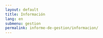```yaml
---
layout: default
title: Información
lang: en
submenu: gestion
permalink: informe-de-gestion/informacion/
---
```

